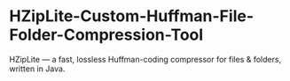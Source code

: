 # HZipLite-Custom-Huffman-File-Folder-Compression-Tool
HZipLite — a fast, lossless Huffman-coding compressor for files &amp; folders, written in Java.
